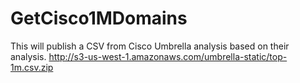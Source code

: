 # GetCisco1MDomains

This will publish a CSV from Cisco Umbrella analysis based on their analysis.
http://s3-us-west-1.amazonaws.com/umbrella-static/top-1m.csv.zip
